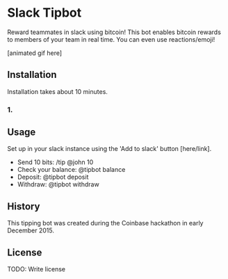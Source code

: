 # Slack Tipbot

Reward teammates in slack using bitcoin! This bot enables bitcoin rewards to members of your team in real time. You can even use reactions/emoji!

[animated gif here]

## Installation

Installation takes about 10 minutes.

### 1.

## Usage
Set up in your slack instance using the 'Add to slack' button [here/link].

- Send 10 bits: /tip @john 10
- Check your balance: @tipbot balance
- Deposit: @tipbot deposit
- Withdraw: @tipbot withdraw

## History
This tipping bot was created during the Coinbase hackathon in early December 2015.

## License

TODO: Write license
